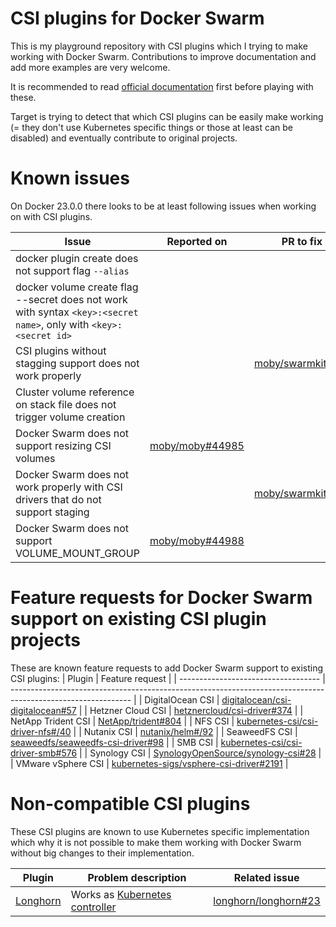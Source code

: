 # CSI plugins for Docker Swarm
This is my playground repository with CSI plugins which I trying to make working with Docker Swarm. Contributions to improve documentation and add more examples are very welcome.

It is recommended to read [official documentation](https://github.com/moby/moby/blob/master/docs/cluster_volumes.md) first before playing with these.

Target is trying to detect that which CSI plugins can be easily make working (= they don't use Kubernetes specific things or those at least can be disabled) and eventually contribute to original projects.

# Known issues
On Docker 23.0.0 there looks to be at least following issues when working on with CSI plugins.

| Issue                                                                                                             | Reported on         | PR to fix it |
| ----------------------------------------------------------------------------------------------------------------- | ------------------- | ------------ |
| docker plugin create does not support flag `--alias`                                                              |                     |              |
| docker volume create flag --secret does not work with syntax `<key>:<secret name>`, only with `<key>:<secret id>` |                     |              |
| CSI plugins without stagging support does not work properly                                                       |                     | [moby/swarmkit#3116](https://github.com/moby/swarmkit/pull/3116) |
| Cluster volume reference on stack file does not trigger volume creation                                           |                     |              |
| Docker Swarm does not support resizing CSI volumes                                                                | [moby/moby#44985](https://github.com/moby/moby/issues/44985) |
| Docker Swarm does not work properly with CSI drivers that do not support staging                              |                    | [moby/swarmkit/3116](https://github.com/moby/swarmkit/pull/3116) |
| Docker Swarm does not support VOLUME_MOUNT_GROUP                                                                  | [moby/moby#44988](https://github.com/moby/moby/issues/44988)                 |               |

# Feature requests for Docker Swarm support on existing CSI plugin projects
These are known feature requests to add Docker Swarm support to existing CSI plugins:
| Plugin                              | Feature request                                                                                              |
| ----------------------------------- | ------------------------------------------------------------------------------------------------------------ |
| DigitalOcean CSI                    | [digitalocean/csi-digitalocean#57](https://github.com/digitalocean/csi-digitalocean/issues/57)               |
| Hetzner Cloud CSI                   | [hetznercloud/csi-driver#374](https://github.com/hetznercloud/csi-driver/issues/374)                         |
| NetApp Trident CSI                  | [NetApp/trident#804](https://github.com/NetApp/trident/issues/804)                                           |
| NFS CSI                             | [kubernetes-csi/csi-driver-nfs#/40](https://github.com/kubernetes-csi/csi-driver-nfs/issues/408)             |
| Nutanix CSI                         | [nutanix/helm#/92](https://github.com/nutanix/helm/issues/92)                                                |
| SeaweedFS CSI                       | [seaweedfs/seaweedfs-csi-driver#98](https://github.com/seaweedfs/seaweedfs-csi-driver/issues/98)             |
| SMB CSI                             | [kubernetes-csi/csi-driver-smb#576](https://github.com/kubernetes-csi/csi-driver-smb/issues/576)             |
| Synology CSI                        | [SynologyOpenSource/synology-csi#28](https://github.com/SynologyOpenSource/synology-csi/issues/28)           |
| VMware vSphere CSI                  | [kubernetes-sigs/vsphere-csi-driver#2191](https://github.com/kubernetes-sigs/vsphere-csi-driver/issues/2191) |

# Non-compatible CSI plugins
These CSI plugins are known to use Kubernetes specific implementation which why it is not possible to make them working with Docker Swarm without big changes to their implementation.

| Plugin                              | Problem description                                                                                | Related issue |
| ----------------------------------- | -------------------------------------------------------------------------------------------------- | ------------- |
| [Longhorn](https://longhorn.io)     | Works as [Kubernetes controller](https://kubernetes.io/docs/concepts/architecture/controller/)     | [longhorn/longhorn#23](https://github.com/longhorn/longhorn/issues/23) |
